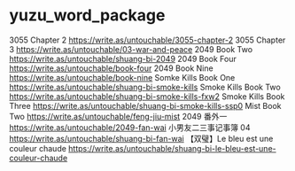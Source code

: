 # yuzu_word_package
3055 Chapter 2 
https://write.as/untouchable/3055-chapter-2
3055 Chapter 3
https://write.as/untouchable/03-war-and-peace
2049 Book Two 
https://write.as/untouchable/shuang-bi-2049
2049 Book Four 
https://write.as/untouchable/book-four
2049 Book Nine 
https://write.as/untouchable/book-nine
Somke Kills Book One
https://write.as/untouchable/shuang-bi-smoke-kills
Smoke Kills Book Two
https://write.as/untouchable/shuang-bi-smoke-kills-fxw2
Smoke Kills Book Three
https://write.as/untouchable/shuang-bi-smoke-kills-ssp0
Mist Book Two
https://write.as/untouchable/feng-jiu-mist
2049 番外一
https://write.as/untouchable/2049-fan-wai
小男友二三事记事簿 04
https://write.as/untouchable/shuang-bi-fan-wai
【双璧】Le bleu est une couleur chaude
https://write.as/untouchable/shuang-bi-le-bleu-est-une-couleur-chaude
